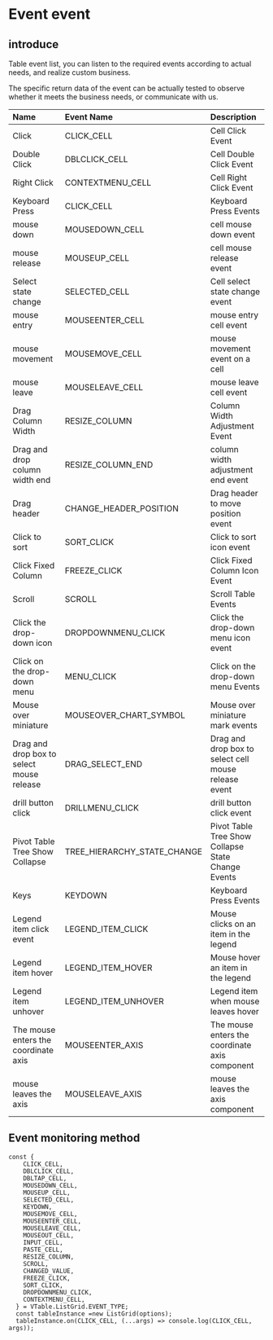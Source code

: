# Event event

## introduce

Table event list, you can listen to the required events according to actual needs, and realize custom business.

The specific return data of the event can be actually tested to observe whether it meets the business needs, or communicate with us.

| Name | Event Name | Description |
|:----|:----|:----|
| Click | CLICK\_CELL | Cell Click Event |
| Double Click | DBLCLICK\_CELL | Cell Double Click Event |
| Right Click | CONTEXTMENU\_CELL | Cell Right Click Event |
| Keyboard Press | CLICK\_CELL | Keyboard Press Events |
| mouse down | MOUSEDOWN\_CELL | cell mouse down event |
| mouse release | MOUSEUP\_CELL | cell mouse release event |
| Select state change | SELECTED\_CELL | Cell select state change event |
| mouse entry | MOUSEENTER\_CELL | mouse entry cell event |
| mouse movement | MOUSEMOVE\_CELL | mouse movement event on a cell |
| mouse leave | MOUSELEAVE\_CELL | mouse leave cell event |
| Drag Column Width | RESIZE\_COLUMN | Column Width Adjustment Event |
| Drag and drop column width end | RESIZE\_COLUMN\_END | column width adjustment end event |
| Drag header | CHANGE\_HEADER\_POSITION | Drag header to move position event |
| Click to sort | SORT\_CLICK | Click to sort icon event |
| Click Fixed Column | FREEZE\_CLICK | Click Fixed Column Icon Event |
| Scroll | SCROLL | Scroll Table Events |
| Click the drop-down icon | DROPDOWNMENU\_CLICK | Click the drop-down menu icon event |
| Click on the drop-down menu | MENU\_CLICK | Click on the drop-down menu Events |
| Mouse over miniature | MOUSEOVER\_CHART\_SYMBOL | Mouse over miniature mark events |
| Drag and drop box to select mouse release | DRAG\_SELECT\_END | Drag and drop box to select cell mouse release event |
| drill button click | DRILLMENU\_CLICK | drill button click event |
| Pivot Table Tree Show Collapse | TREE\_HIERARCHY\_STATE\_CHANGE | Pivot Table Tree Show Collapse State Change Events |
| Keys | KEYDOWN | Keyboard Press Events |
|Legend item click event|LEGEND\_ITEM\_CLICK|Mouse clicks on an item in the legend|
|Legend item hover|LEGEND\_ITEM\_HOVER|Mouse hover an item in the legend|
|Legend item unhover|LEGEND\_ITEM\_UNHOVER|Legend item when mouse leaves hover|
|The mouse enters the coordinate axis|MOUSEENTER\_AXIS|The mouse enters the coordinate axis component|
|mouse leaves the axis|MOUSELEAVE\_AXIS|mouse leaves the axis component|

## Event monitoring method

    const {
        CLICK_CELL,
        DBLCLICK_CELL,
        DBLTAP_CELL,
        MOUSEDOWN_CELL,
        MOUSEUP_CELL,
        SELECTED_CELL,
        KEYDOWN,
        MOUSEMOVE_CELL,
        MOUSEENTER_CELL,
        MOUSELEAVE_CELL,
        MOUSEOUT_CELL,
        INPUT_CELL,
        PASTE_CELL,
        RESIZE_COLUMN,
        SCROLL,
        CHANGED_VALUE,
        FREEZE_CLICK,
        SORT_CLICK,
        DROPDOWNMENU_CLICK,
        CONTEXTMENU_CELL,
      } = VTable.ListGrid.EVENT_TYPE;
      const tableInstance =new ListGrid(options);
      tableInstance.on(CLICK_CELL, (...args) => console.log(CLICK_CELL, args));
